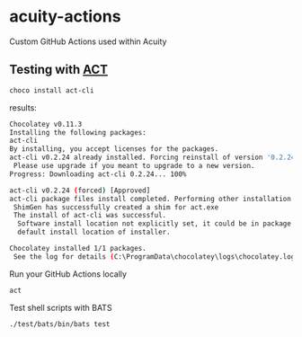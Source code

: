 # acuity-actions

Custom GitHub Actions used within Acuity

## Testing with [ACT](https://github.com/nektos/act#example-commands)

```bash
choco install act-cli
```

results:

```bash
Chocolatey v0.11.3
Installing the following packages:
act-cli
By installing, you accept licenses for the packages.
act-cli v0.2.24 already installed. Forcing reinstall of version '0.2.24'.
 Please use upgrade if you meant to upgrade to a new version.
Progress: Downloading act-cli 0.2.24... 100%

act-cli v0.2.24 (forced) [Approved]
act-cli package files install completed. Performing other installation steps.
 ShimGen has successfully created a shim for act.exe
 The install of act-cli was successful.
  Software install location not explicitly set, it could be in package or
  default install location of installer.

Chocolatey installed 1/1 packages.
 See the log for details (C:\ProgramData\chocolatey\logs\chocolatey.log).
```

Run your GitHub Actions locally

```bash
act
```

Test shell scripts with BATS
```
./test/bats/bin/bats test
```
